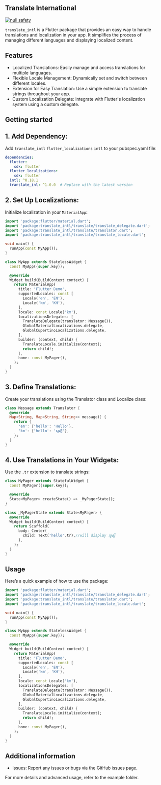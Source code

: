 <!--
This README describes the package. If you publish this package to pub.dev,
this README's contents appear on the landing page for your package.

For information about how to write a good package README, see the guide for
[writing package pages](https://dart.dev/guides/libraries/writing-package-pages).

For general information about developing packages, see the Dart guide for
[creating packages](https://dart.dev/guides/libraries/create-library-packages)
and the Flutter guide for
[developing packages and plugins](https://flutter.dev/developing-packages).
-->
## Translate International
[![null safety](https://img.shields.io/badge/null-safety-brightgreen)](https://dart.dev/null-safety)

`translate_intl` is a Flutter package that provides an easy way to handle translations and localization in your app. It simplifies the process of managing different languages and displaying localized content.

## Features

- Localized Translations: Easily manage and access translations for multiple languages.
- Flexible Locale Management: Dynamically set and switch between different locales.
- Extension for Easy Translation: Use a simple extension to translate strings throughout your app.
- Custom Localization Delegate: Integrate with Flutter's localization system using a custom delegate.

## Getting started
## 1. Add Dependency:
Add `translate_intl` `flutter_localizations` `intl` to your pubspec.yaml file:
```yaml
dependencies:
  flutter:
    sdk: flutter
  flutter_localizations:
    sdk: flutter
  intl: ^0.18.1
  translate_inl: ^1.0.0  # Replace with the latest version
```
## 2. Set Up Localizations:
Initialize localization in your `MaterialApp`:
```dart
import 'package:flutter/material.dart';
import 'package:translate_intl/translate/translate_delegate.dart';
import 'package:translate_intl/translate/translator.dart';
import 'package:translate_intl/translate/translate_locale.dart';

void main() {
  runApp(const MyApp());
}

class MyApp extends StatelessWidget {
  const MyApp({super.key});

  @override
  Widget build(BuildContext context) {
    return MaterialApp(
      title: 'Flutter Demo',
      supportedLocales: const [
        Locale('en', 'EN'),
        Locale('km', 'KH'),
      ],
      locale: const Locale('km'),
      localizationsDelegates: [
        TranslateDelegate(translator: Message()),
        GlobalMaterialLocalizations.delegate,
        GlobalCupertinoLocalizations.delegate,
      ],
      builder: (context, child) {
        TranslateLocale.initialize(context);
        return child!;
      },
      home: const MyPager(),
    );
  }
}
```
## 3. Define Translations:
Create your translations using the Translator class and Localize class:
```dart
class Message extends Translator {
  @override
  Map<String, Map<String, String>> message() {
    return {
      'en': {'hello': 'Hello'},
      'km': {'hello': 'សួស្តី'},
    };
  }
}
```
## 4. Use Translations in Your Widgets:
Use the `.tr` extension to translate strings:
```dart
class MyPager extends StatefulWidget {
  const MyPager({super.key});

  @override
  State<MyPager> createState() => _MyPagerState();
}

class _MyPagerState extends State<MyPager> {
  @override
  Widget build(BuildContext context) {
    return Scaffold(
      body: Center(
        child: Text('hello'.tr),//will display សួស្តី
      ),
    );
  }
}

```
## Usage

Here’s a quick example of how to use the package:

```dart
import 'package:flutter/material.dart';
import 'package:translate_intl/translate/translate_delegate.dart';
import 'package:translate_intl/translate/translator.dart';
import 'package:translate_intl/translate/translate_locale.dart';

void main() {
  runApp(const MyApp());
}

class MyApp extends StatelessWidget {
  const MyApp({super.key});

  @override
  Widget build(BuildContext context) {
    return MaterialApp(
      title: 'Flutter Demo',
      supportedLocales: const [
        Locale('en', 'EN'),
        Locale('km', 'KH'),
      ],
      locale: const Locale('km'),
      localizationsDelegates: [
        TranslateDelegate(translator: Message()),
        GlobalMaterialLocalizations.delegate,
        GlobalCupertinoLocalizations.delegate,
      ],
      builder: (context, child) {
        TranslateLocale.initialize(context);
        return child!;
      },
      home: const MyPager(),
    );
  }
}

```

## Additional information

- Issues: Report any issues or bugs via the GitHub issues page.

For more details and advanced usage, refer to the example folder.